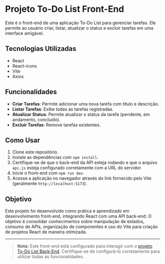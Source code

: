 # Projeto To-Do List Front-End

Este é o front-end de uma aplicação To-Do List para gerenciar tarefas. Ele permite ao usuário criar, listar, atualizar o status e excluir tarefas em uma interface amigável.

## Tecnologias Utilizadas

- React
- React-icons
- Vite
- Axios

## Funcionalidades

- **Criar Tarefas**: Permite adicionar uma nova tarefa com título e descrição.
- **Listar Tarefas**: Exibe todas as tarefas registradas.
- **Atualizar Status**: Permite atualizar o status da tarefa (pendente, em andamento, concluído).
- **Excluir Tarefas**: Remove tarefas existentes.

## Como Usar

1. Clone este repositório.
2. Instale as dependências com `npm install`.
3. Certifique-se de que o back-end da API esteja rodando e que o arquivo `api.js` esteja configurado corretamente com a URL do servidor.
4. Inicie o front-end com `npm run dev`.
5. Acesse a aplicação no navegador através do link fornecido pelo Vite (geralmente `http://localhost:5173`).

## Objetivo

Este projeto foi desenvolvido como prática e aprendizado em desenvolvimento front-end, integrando React com uma API back-end. O objetivo é consolidar conhecimentos sobre manipulação de estados, consumo de APIs, organização de componentes e uso do Vite para criação de projetos React de maneira otimizada.

---

> **Nota:** Este front-end está configurado para interagir com o [projeto To-Do List Back-End](https://github.com/GuilhermeBDias/To-Do-List-Back-End). Certifique-se de configurá-lo corretamente para utilizar todas as funcionalidades.
